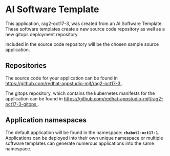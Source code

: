 # AI Software Template

This application, rag2-oct17-3, was created from an AI Software Template. These software templates create a new source code repository as well as a new gitops deployment repository.

Included in the source code repository will be the chosen sample source application.

## Repositories

The source code for your application can be found in [https://github.com/redhat-appstudio-mjf/rag2-oct17-3 ](https://github.com/redhat-appstudio-mjf/rag2-oct17-3 ).
 
The gitops repository, which contains the kubernetes manifests for the application can be found in 
[https://github.com/redhat-appstudio-mjf/rag2-oct17-3-gitops ](https://github.com/redhat-appstudio-mjf/rag2-oct17-3-gitops ). 

## Application namespaces 

The default application will be found in the namespace: **`chabot2-oct17-1`**. Applications can be deployed into their own unique namespace or multiple software templates can generate numerous applications into the same namespace.